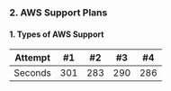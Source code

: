 ### 2. AWS Support Plans

#### 1. Types of AWS Support
| Attempt | #1 | #2 | #3 | #4 |
| :---: | :---: | :---: | :---: | :---: |
| Seconds | 301 | 283 | 290 | 286 |
